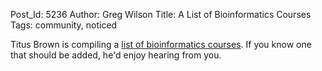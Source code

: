 Post_Id: 5236
Author: Greg Wilson
Title: A List of Bioinformatics Courses
Tags: community, noticed


<p>Titus Brown is compiling a <a href="http://ged.msu.edu/angus/bioinformatics-courses.html">list of bioinformatics courses</a>. If you know one that should be added, he'd enjoy hearing from you.</p>

